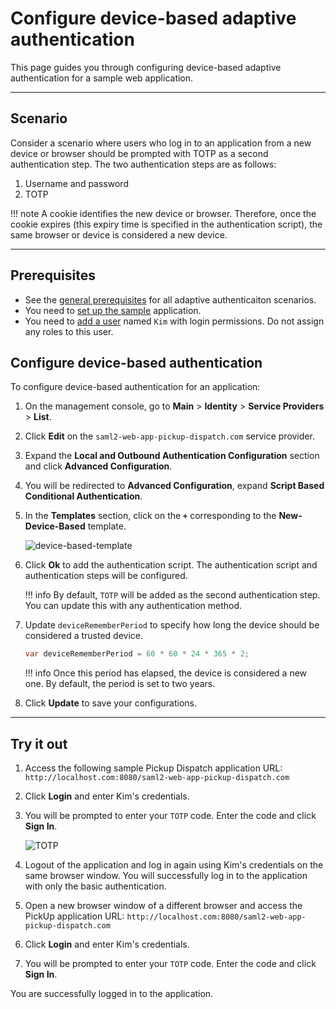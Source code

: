 # Configure device-based adaptive authentication

This page guides you through configuring device-based adaptive authentication for a sample web application.

----

## Scenario

Consider a scenario where users who log in to an application from a new device or browser should be prompted with TOTP as a second authentication step. The two authentication steps are as follows:

1. Username and password
2. TOTP

!!! note
    A cookie identifies the new device or browser. Therefore, once the cookie expires (this expiry time is specified in the authentication script), the same browser or device is considered a new device.

----

## Prerequisites

- See the [general prerequisites]({{base_path}}/guides/adaptive-auth/configure-adaptive-auth/#prerequisites) for all adaptive authenticaiton scenarios.
- You need to [set up the sample]({{base_path}}/guides/adaptive-auth/adaptive-auth-overview/#set-up-the-sample) application.
- You need to [add a user]({{base_path}}/guides/identity-lifecycles/admin-creation-workflow/) named `Kim` with login permissions. Do not assign any roles to this user.

## Configure device-based authentication

To configure device-based authentication for an application:

1. On the management console, go to **Main** > **Identity** > **Service Providers** > **List**.

2. Click **Edit** on the `saml2-web-app-pickup-dispatch.com` service provider.

3. Expand the **Local and Outbound Authentication Configuration** section and click **Advanced Configuration**.

4. You will be redirected to **Advanced Configuration**, expand **Script Based Conditional Authentication**.

5. In the **Templates** section, click on the **`+`** corresponding to the **New-Device-Based** template.

    ![device-based-template]({{base_path}}/assets/img/samples/device-based-template.png)

6. Click **Ok** to add the authentication script. The authentication script and authentication steps will be configured.

    !!! info
        By default, `TOTP` will be added as the second authentication step. You can update this with any authentication method.

7. Update `deviceRememberPeriod` to specify how long the device should be considered a trusted device.

    ``` java
    var deviceRememberPeriod = 60 * 60 * 24 * 365 * 2; 
    ```

    !!! info
        Once this period has elapsed, the device is considered a new one. By default, the period is set to two years.

8. Click **Update** to save your configurations.

----

## Try it out

1. Access the following sample Pickup Dispatch application URL: `http://localhost.com:8080/saml2-web-app-pickup-dispatch.com`

2. Click **Login** and enter Kim's credentials.

3. You will be prompted to enter your `TOTP` code. Enter the code and click **Sign In**.

    ![TOTP]({{base_path}}/assets/img/samples/totp-code-verification.png)

4. Logout of the application and log in again using Kim's credentials on the same browser window. You will successfully log in to the application with only the basic authentication.

5. Open a new browser window of a different browser and access the PickUp application URL: `http://localhost.com:8080/saml2-web-app-pickup-dispatch.com`

6. Click **Login** and enter Kim's credentials. 

7. You will be prompted to enter your `TOTP` code. Enter the code and click **Sign In**.


You are successfully logged in to the application.

